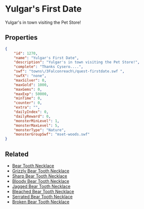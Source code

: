 # Yulgar's First Date

Yulgar's in town visiting the Pet Store!

## Properties

```json
{
    "id": 1270,
    "name": "Yulgar's First Date",
    "description": "Yulgar's in town visiting the Pet Store!",
    "complete": "Thanks Cysero....",
    "swf": "towns\/3Falconreach\/quest-firstdate.swf ",
    "swfX": "none",
    "maxSilver": 0,
    "maxGold": 1000,
    "maxGems": 0,
    "maxExp": 50000,
    "minTime": 0,
    "counter": 0,
    "extra": "",
    "dailyIndex": 0,
    "dailyReward": 0,
    "monsterMinLevel": 1,
    "monsterMaxLevel": 5,
    "monsterType": "Nature",
    "monsterGroupSwf": "mset-woods.swf"
}
```

## Related

- [Bear Tooth Necklace](../items/13870-bear-tooth-necklace.md)
- [Grizzly Bear Tooth Necklace](../items/13871-grizzly-bear-tooth-necklace.md)
- [Sharp Bear Tooth Necklace](../items/13872-sharp-bear-tooth-necklace.md)
- [Bloody Bear Tooth Necklace](../items/13873-bloody-bear-tooth-necklace.md)
- [Jagged Bear Tooth Necklace](../items/13874-jagged-bear-tooth-necklace.md)
- [Bleached Bear Tooth Necklace](../items/13875-bleached-bear-tooth-necklace.md)
- [Serrated Bear Tooth Necklace](../items/13876-serrated-bear-tooth-necklace.md)
- [Broken Bear Tooth Necklace](../items/13877-broken-bear-tooth-necklace.md)


